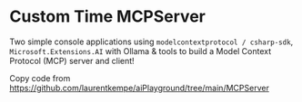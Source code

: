 ﻿# Custom Time MCPServer

Two simple console applications using `modelcontextprotocol / csharp-sdk`, `Microsoft.Extensions.AI` with Ollama & tools to build a Model Context Protocol (MCP) server and client!

Copy code from https://github.com/laurentkempe/aiPlayground/tree/main/MCPServer
